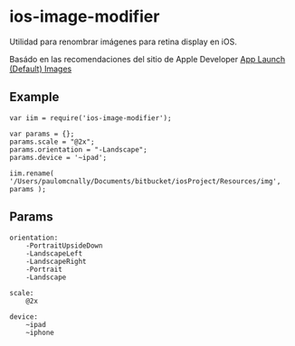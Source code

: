 ios-image-modifier
==================

Utilidad para renombrar imágenes para retina display en iOS.

Basádo en las recomendaciones del sitio de Apple Developer [App Launch (Default) Images](https://developer.apple.com/library/ios/documentation/iPhone/Conceptual/iPhoneOSProgrammingGuide/App-RelatedResources/App-RelatedResources.html#//apple_ref/doc/uid/TP40007072-CH6-SW12)

## Example

    var iim = require('ios-image-modifier');

    var params = {};
    params.scale = "@2x";
    params.orientation = "-Landscape";
    params.device = '~ipad';

    iim.rename( '/Users/paulomcnally/Documents/bitbucket/iosProject/Resources/img', params );


## Params
    orientation:
        -PortraitUpsideDown
        -LandscapeLeft
        -LandscapeRight
        -Portrait
        -Landscape
    
    scale:
        @2x
    
    device:
        ~ipad
        ~iphone
